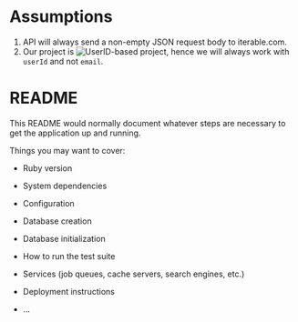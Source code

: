 # Assumptions
1. API will always send a non-empty JSON request body to iterable.com.
2. Our project is ![UserID-based project](https://support.iterable.com/hc/en-us/articles/204780579-API-Overview-and-Sample-Payloads#identifying-users), hence we will always work with `userId` and not `email`.

# README

This README would normally document whatever steps are necessary to get the
application up and running.

Things you may want to cover:

* Ruby version

* System dependencies

* Configuration

* Database creation

* Database initialization

* How to run the test suite

* Services (job queues, cache servers, search engines, etc.)

* Deployment instructions

* ...
